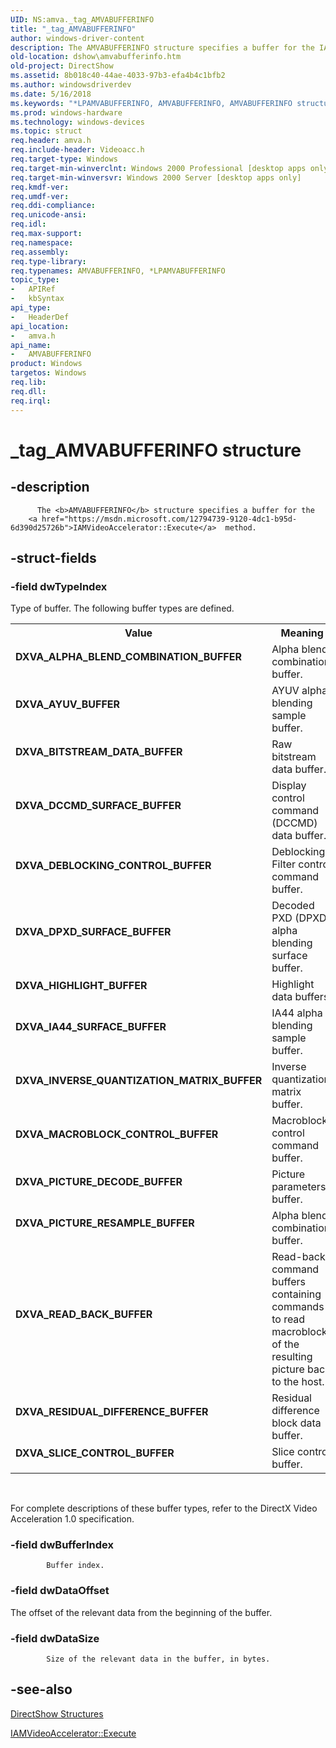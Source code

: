 ```yaml
---
UID: NS:amva._tag_AMVABUFFERINFO
title: "_tag_AMVABUFFERINFO"
author: windows-driver-content
description: The AMVABUFFERINFO structure specifies a buffer for the IAMVideoAccelerator::Execute method.
old-location: dshow\amvabufferinfo.htm
old-project: DirectShow
ms.assetid: 8b018c40-44ae-4033-97b3-efa4b4c1bfb2
ms.author: windowsdriverdev
ms.date: 5/16/2018
ms.keywords: "*LPAMVABUFFERINFO, AMVABUFFERINFO, AMVABUFFERINFO structure [DirectShow], AMVABUFFERINFOStructure, DXVA_ALPHA_BLEND_COMBINATION_BUFFER, DXVA_AYUV_BUFFER, DXVA_BITSTREAM_DATA_BUFFER, DXVA_DCCMD_SURFACE_BUFFER, DXVA_DEBLOCKING_CONTROL_BUFFER, DXVA_DPXD_SURFACE_BUFFER, DXVA_HIGHLIGHT_BUFFER, DXVA_IA44_SURFACE_BUFFER, DXVA_INVERSE_QUANTIZATION_MATRIX_BUFFER, DXVA_MACROBLOCK_CONTROL_BUFFER, DXVA_PICTURE_DECODE_BUFFER, DXVA_PICTURE_RESAMPLE_BUFFER, DXVA_READ_BACK_BUFFER, DXVA_RESIDUAL_DIFFERENCE_BUFFER, DXVA_SLICE_CONTROL_BUFFER, LPAMVABUFFERINFO, LPAMVABUFFERINFO structure pointer [DirectShow], _tag_AMVABUFFERINFO, amva/AMVABUFFERINFO, amva/LPAMVABUFFERINFO, dshow.amvabufferinfo"
ms.prod: windows-hardware
ms.technology: windows-devices
ms.topic: struct
req.header: amva.h
req.include-header: Videoacc.h
req.target-type: Windows
req.target-min-winverclnt: Windows 2000 Professional [desktop apps only]
req.target-min-winversvr: Windows 2000 Server [desktop apps only]
req.kmdf-ver: 
req.umdf-ver: 
req.ddi-compliance: 
req.unicode-ansi: 
req.idl: 
req.max-support: 
req.namespace: 
req.assembly: 
req.type-library: 
req.typenames: AMVABUFFERINFO, *LPAMVABUFFERINFO
topic_type:
-	APIRef
-	kbSyntax
api_type:
-	HeaderDef
api_location:
-	amva.h
api_name:
-	AMVABUFFERINFO
product: Windows
targetos: Windows
req.lib: 
req.dll: 
req.irql: 
---
```


# _tag_AMVABUFFERINFO structure


## -description



          The <b>AMVABUFFERINFO</b> structure specifies a buffer for the 
        <a href="https://msdn.microsoft.com/12794739-9120-4dc1-b95d-6d390d25726b">IAMVideoAccelerator::Execute</a>  method.


## -struct-fields




### -field dwTypeIndex

Type of buffer. The following buffer types are defined.

<table>
<tr>
<th>Value</th>
<th>Meaning</th>
</tr>
<tr>
<td width="40%"><a id="DXVA_ALPHA_BLEND_COMBINATION_BUFFER"></a><a id="dxva_alpha_blend_combination_buffer"></a><dl>
<dt><b>DXVA_ALPHA_BLEND_COMBINATION_BUFFER</b></dt>
</dl>
</td>
<td width="60%">
Alpha blend combination buffer.

</td>
</tr>
<tr>
<td width="40%"><a id="DXVA_AYUV_BUFFER"></a><a id="dxva_ayuv_buffer"></a><dl>
<dt><b>DXVA_AYUV_BUFFER</b></dt>
</dl>
</td>
<td width="60%">
AYUV alpha blending sample buffer.

</td>
</tr>
<tr>
<td width="40%"><a id="DXVA_BITSTREAM_DATA_BUFFER"></a><a id="dxva_bitstream_data_buffer"></a><dl>
<dt><b>DXVA_BITSTREAM_DATA_BUFFER</b></dt>
</dl>
</td>
<td width="60%">
Raw bitstream data buffer.

</td>
</tr>
<tr>
<td width="40%"><a id="DXVA_DCCMD_SURFACE_BUFFER"></a><a id="dxva_dccmd_surface_buffer"></a><dl>
<dt><b>DXVA_DCCMD_SURFACE_BUFFER</b></dt>
</dl>
</td>
<td width="60%">
Display control command (DCCMD) data buffer.

</td>
</tr>
<tr>
<td width="40%"><a id="DXVA_DEBLOCKING_CONTROL_BUFFER"></a><a id="dxva_deblocking_control_buffer"></a><dl>
<dt><b>DXVA_DEBLOCKING_CONTROL_BUFFER</b></dt>
</dl>
</td>
<td width="60%">
Deblocking Filter control command buffer.

</td>
</tr>
<tr>
<td width="40%"><a id="DXVA_DPXD_SURFACE_BUFFER"></a><a id="dxva_dpxd_surface_buffer"></a><dl>
<dt><b>DXVA_DPXD_SURFACE_BUFFER</b></dt>
</dl>
</td>
<td width="60%">
Decoded PXD (DPXD) alpha blending surface buffer.

</td>
</tr>
<tr>
<td width="40%"><a id="DXVA_HIGHLIGHT_BUFFER"></a><a id="dxva_highlight_buffer"></a><dl>
<dt><b>DXVA_HIGHLIGHT_BUFFER</b></dt>
</dl>
</td>
<td width="60%">
Highlight data buffers.

</td>
</tr>
<tr>
<td width="40%"><a id="DXVA_IA44_SURFACE_BUFFER"></a><a id="dxva_ia44_surface_buffer"></a><dl>
<dt><b>DXVA_IA44_SURFACE_BUFFER</b></dt>
</dl>
</td>
<td width="60%">
IA44 alpha blending sample buffer. 

</td>
</tr>
<tr>
<td width="40%"><a id="DXVA_INVERSE_QUANTIZATION_MATRIX_BUFFER"></a><a id="dxva_inverse_quantization_matrix_buffer"></a><dl>
<dt><b>DXVA_INVERSE_QUANTIZATION_MATRIX_BUFFER</b></dt>
</dl>
</td>
<td width="60%">
Inverse quantization matrix buffer.

</td>
</tr>
<tr>
<td width="40%"><a id="DXVA_MACROBLOCK_CONTROL_BUFFER"></a><a id="dxva_macroblock_control_buffer"></a><dl>
<dt><b>DXVA_MACROBLOCK_CONTROL_BUFFER</b></dt>
</dl>
</td>
<td width="60%">
Macroblock control command buffer.

</td>
</tr>
<tr>
<td width="40%"><a id="DXVA_PICTURE_DECODE_BUFFER"></a><a id="dxva_picture_decode_buffer"></a><dl>
<dt><b>DXVA_PICTURE_DECODE_BUFFER</b></dt>
</dl>
</td>
<td width="60%">
Picture parameters buffer.

</td>
</tr>
<tr>
<td width="40%"><a id="DXVA_PICTURE_RESAMPLE_BUFFER"></a><a id="dxva_picture_resample_buffer"></a><dl>
<dt><b>DXVA_PICTURE_RESAMPLE_BUFFER</b></dt>
</dl>
</td>
<td width="60%">
Alpha blend combination buffer.

</td>
</tr>
<tr>
<td width="40%"><a id="DXVA_READ_BACK_BUFFER"></a><a id="dxva_read_back_buffer"></a><dl>
<dt><b>DXVA_READ_BACK_BUFFER</b></dt>
</dl>
</td>
<td width="60%">
Read-back command buffers containing commands to read macroblocks of the resulting picture back to the host.

</td>
</tr>
<tr>
<td width="40%"><a id="DXVA_RESIDUAL_DIFFERENCE_BUFFER"></a><a id="dxva_residual_difference_buffer"></a><dl>
<dt><b>DXVA_RESIDUAL_DIFFERENCE_BUFFER</b></dt>
</dl>
</td>
<td width="60%">
Residual difference block data buffer. 

</td>
</tr>
<tr>
<td width="40%"><a id="DXVA_SLICE_CONTROL_BUFFER"></a><a id="dxva_slice_control_buffer"></a><dl>
<dt><b>DXVA_SLICE_CONTROL_BUFFER</b></dt>
</dl>
</td>
<td width="60%">
Slice control buffer.

</td>
</tr>
</table>
 

For complete descriptions of these buffer types, refer to the DirectX Video Acceleration 1.0 specification.


### -field dwBufferIndex


            Buffer index.
          


### -field dwDataOffset

The offset of the relevant data from the beginning of the buffer.
          


### -field dwDataSize


            Size of the relevant data in the buffer, in bytes.
          


## -see-also




<a href="https://msdn.microsoft.com/378f6f43-5c05-4ae4-be24-956f9fc0cacf">DirectShow Structures</a>



<a href="https://msdn.microsoft.com/12794739-9120-4dc1-b95d-6d390d25726b">IAMVideoAccelerator::Execute</a>
 

 

